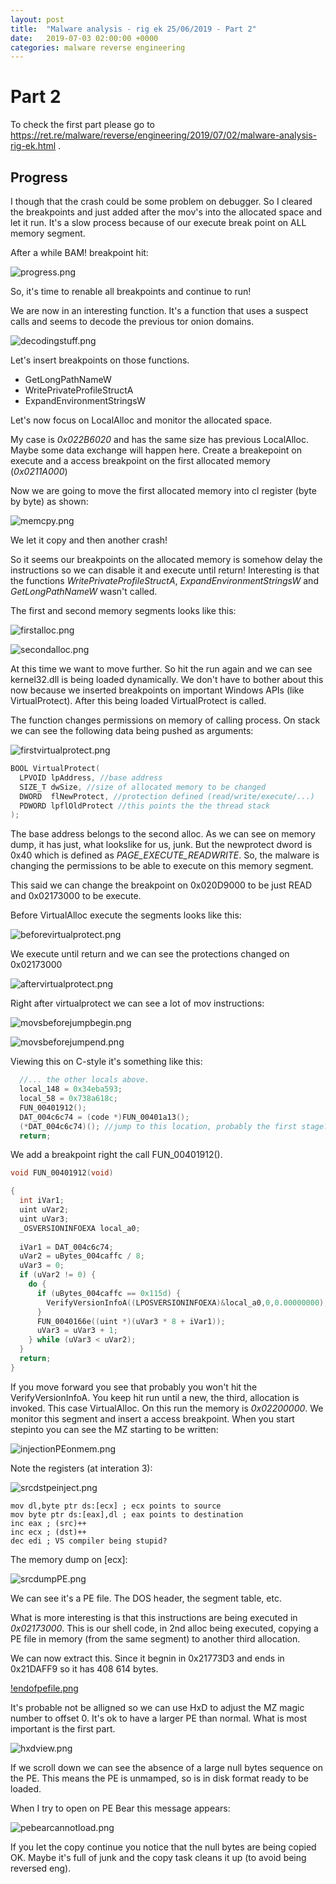 ```yaml
---
layout: post
title:  "Malware analysis - rig ek 25/06/2019 - Part 2"
date:   2019-07-03 02:00:00 +0000
categories: malware reverse engineering
---
```


# Part 2

To check the first part please go to https://ret.re/malware/reverse/engineering/2019/07/02/malware-analysis-rig-ek.html .

## Progress

I though that the crash could be some problem on debugger. So I cleared the breakpoints and just added after the mov's into the allocated space and let it run. It's a slow process because of our execute break point on ALL memory segment.

After a while BAM! breakpoint hit:

![progress.png](/images/post04/progress.png)

So, it's time to renable all breakpoints and continue to run!

We are now in an interesting function. It's a function that uses a suspect calls and seems to decode the previous tor onion domains.

![decodingstuff.png](/images/post04/decodingstuff.png)

Let's insert breakpoints on those functions.

* GetLongPathNameW
* WritePrivateProfileStructA
* ExpandEnvironmentStringsW

Let's now focus on LocalAlloc and monitor the allocated space.

My case is *0x022B6020* and has the same size has previous LocalAlloc. Maybe some data exchange will happen here. Create a breakepoint on execute and a access breakpoint on the first allocated memory (*0x0211A000*)

Now we are going to move the first allocated memory into cl register (byte by byte) as shown:

![memcpy.png](/images/post04/memcpy.png)

We let it copy and then another crash!

So it seems our breakpoints on the allocated memory is somehow delay the instructions so we can disable it and execute until return! Interesting is that the functions *WritePrivateProfileStructA*, *ExpandEnvironmentStringsW* and *GetLongPathNameW* wasn't called.

The first and second memory segments looks like this:

![firstalloc.png](/images/post04/firstalloc.png)

![secondalloc.png](/images/post04/secondalloc.png)

At this time we want to move further. So hit the run again and we can see kernel32.dll is being loaded dynamically. We don't have to bother about this now because we inserted breakpoints on important Windows APIs (like VirtualProtect). After this being loaded VirtualProtect is called.

The function changes permissions on memory of calling process. On stack we can see the following data being pushed as arguments:

![firstvirtualprotect.png](/images/post04/firstvirtualprotect.png)

```C++
BOOL VirtualProtect(
  LPVOID lpAddress, //base address
  SIZE_T dwSize, //size of allocated memory to be changed
  DWORD  flNewProtect, //protection defined (read/write/execute/...)
  PDWORD lpflOldProtect //this points the the thread stack 
);
```

The base address belongs to the second alloc. As we can see on memory dump, it has just, what lookslike for us, junk. But the newprotect dword is 0x40 which is defined as *PAGE_EXECUTE_READWRITE*.
So, the malware is changing the permissions to be able to execute on this memory segment.

This said we can change the breakpoint on 0x020D9000 to be just READ and 0x02173000 to be execute.

Before VirtualAlloc execute the segments looks like this:

![beforevirtualprotect.png](/images/post04/beforevirtualprotect.png)

We execute until return and we can see the protections changed on 0x02173000

![aftervirtualprotect.png](/images/post04/aftervirtualprotect.png)


Right after virtualprotect we can see a lot of mov instructions:

![movsbeforejumpbegin.png](/images/post04/movsbeforejumpbegin.png)

![movsbeforejumpend.png](/images/post04/movsbeforejumpend.png)

Viewing this on C-style it's something like this:

```C
  //... the other locals above.
  local_148 = 0x34eba593;
  local_58 = 0x738a618c;
  FUN_00401912();
  DAT_004c6c74 = (code *)FUN_00401a13();
  (*DAT_004c6c74)(); //jump to this location, probably the first stage?
  return;
```

We add a breakpoint right the call FUN_00401912().

```C
void FUN_00401912(void)

{
  int iVar1;
  uint uVar2;
  uint uVar3;
  _OSVERSIONINFOEXA local_a0;
  
  iVar1 = DAT_004c6c74;
  uVar2 = uBytes_004caffc / 8;
  uVar3 = 0;
  if (uVar2 != 0) {
    do {
      if (uBytes_004caffc == 0x115d) {
        VerifyVersionInfoA((LPOSVERSIONINFOEXA)&local_a0,0,0.00000000);
      }
      FUN_0040166e((uint *)(uVar3 * 8 + iVar1));
      uVar3 = uVar3 + 1;
    } while (uVar3 < uVar2);
  }
  return;
}
```

If you move forward you see that probably you won't hit the VerifyVersionInfoA. You keep hit run until a new, the third, allocation is invoked. This case VirtualAlloc.
On this run the memory is *0x02200000*. We monitor this segment and insert a access breakpoint. When you start stepinto you can see the MZ starting to be written:

![injectionPEonmem.png](/images/post04/injectionPEonmem.png)

Note the registers (at interation 3):

![srcdstpeinject.png](/images/post04/srcdstpeinject.png)

```assembly
mov dl,byte ptr ds:[ecx] ; ecx points to source
mov byte ptr ds:[eax],dl ; eax points to destination
inc eax ; (src)++
inc ecx ; (dst)++
dec edi ; VS compiler being stupid?
```

The memory dump on [ecx]:

![srcdumpPE.png](/images/post04/srcdumpPE.png)

We can see it's a PE file. The DOS header, the segment table, etc.

What is more interesting is that this instructions are being executed in *0x02173000*. This is our shell code, in 2nd alloc being executed, copying a PE file in memory (from the same segment) to another third allocation.

We can now extract this. Since it begnin in 0x21773D3 and ends in 0x21DAFF9 so it has 408 614 bytes.

[!endofpefile.png](/images/post04/endofpefile.png)

It's probable not be alligned so we can use HxD to adjust the MZ magic number to offset 0. It's ok to have a larger PE than normal. What is most important is the first part.

![hxdview.png](/images/post04/hxdview.png)

If we scroll down we can see the absence of a large null bytes sequence on the PE. This means the PE is unmamped, so is in disk format ready to be loaded.

When I try to open on PE Bear this message appears:

![pebearcannotload.png](/images/post04/pebearcannotload.png)

If you let the copy continue you notice that the null bytes are being copied OK. Maybe it's full of junk and the copy task cleans it up (to avoid being reversed eng).


[pushdword-gh]:   https://github.com/pushdword